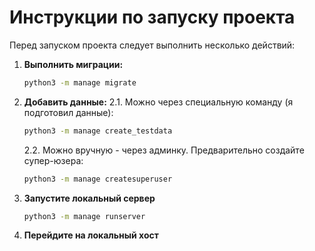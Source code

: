 # Инструкции по запуску проекта

Перед запуском проекта следует выполнить несколько действий:

1. **Выполнить миграции:**
    ```sh
    python3 -m manage migrate
    ```

2. **Добавить данные:**
    2.1. Можно через специальную команду (я подготовил данные):
    ```sh
    python3 -m manage create_testdata
    ```
    2.2. Можно вручную - через админку. Предварительно создайте супер-юзера:
    ```sh
    python3 -m manage createsuperuser
    ```

3. **Запустите локальный сервер**
    ```sh
    python3 -m manage runserver
    ```

4. **Перейдите на локальный хост**